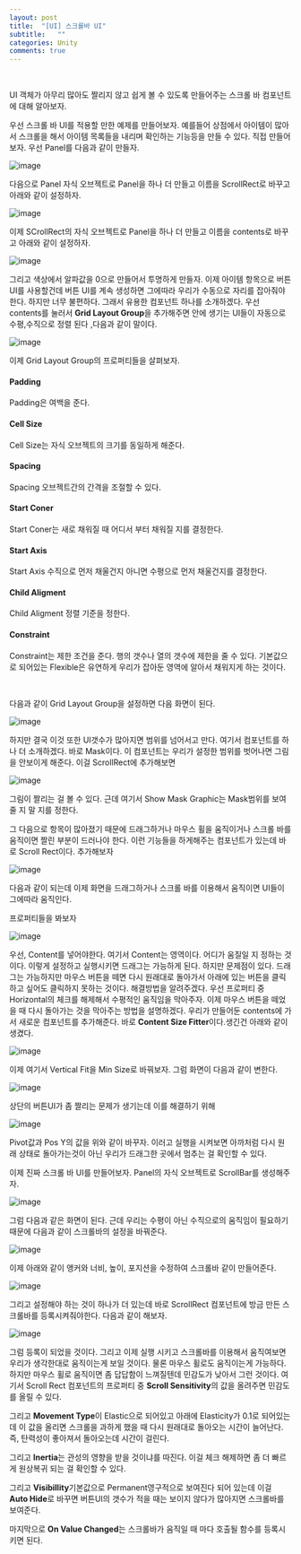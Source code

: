 ```yaml
---
layout: post
title:  "[UI] 스크롤바 UI"
subtitle:   ""
categories: Unity
comments: true
---
```


<br>

UI 객체가 아무리 많아도 짤리지 않고 쉽게 볼 수 있도록 만들어주는 스크롤 바 컴포넌트에 대해 알아보자.

우선 스크롤 바 UI를 적용할 만한 예제를 만들어보자. 예를들어 상점에서 아이템이 많아서 스크롤을 해서 아이템 목록들을 내리며 확인하는 기능등을 만들 수 있다. 직접 만들어 보자. 우선 Panel를 다음과 같이 만들자.

![image](https://user-images.githubusercontent.com/101051124/158275726-08c04bad-2bd2-4511-90c0-5772638b10fb.png)

다음으로 Panel 자식 오브젝트로 Panel을 하나 더 만들고 이름을 ScrollRect로 바꾸고 아래와 같이 설정하자.

![image](https://user-images.githubusercontent.com/101051124/158278168-4989d500-25e5-4cb4-baa0-eba2919b728b.png)

이제 SCrollRect의 자식 오브젝트로 Panel을 하나 더 만들고 이름을 contents로 바꾸고 아래와 같이 설정하자.

![image](https://user-images.githubusercontent.com/101051124/158278301-4efebf62-40dd-46ca-9f6b-c39bb496cb62.png)

그리고 색상에서 알파값을 0으로 만들어서 투명하게 만들자. 이제 아이템 항목으로 버튼UI를 사용할건데 버튼 UI를 계속 생성하면 그에따라 우리가 수동으로 자리를 잡아줘야한다. 하지만 너무 불편하다. 그래서 유용한 컴포넌트 하나를 소개하겠다. 우선 contents를 눌러서 **Grid Layout Group**을 추가해주면 안에 생기는 UI들이 자동으로 수평,수직으로 정렬 된다 ,다음과 같이 말이다.

![image](https://user-images.githubusercontent.com/101051124/158278637-acf65491-9a9a-4518-854c-ce2c7b6ad586.png)

이제 Grid Layout Group의 프로퍼티들을 살펴보자.

#### Padding

Padding은 여백을 준다.

#### Cell Size

Cell Size는 자식 오브젝트의 크기를 동일하게 해준다.

####  Spacing

Spacing 오브젝트간의 간격을 조절할 수 있다.

#### Start Coner

Start Coner는 새로 채워질 때 어디서 부터 채워질 지를 결정한다.

#### Start Axis

Start Axis 수직으로 먼저 채울건지 아니면 수평으로 먼저 채울건지를 결정한다.

#### Child Aligment 

Child Aligment 정렬 기준을 정한다.

#### Constraint

Constraint는 제한 조건을 준다. 행의 갯수나 열의 갯수에 제한을 줄 수 있다. 기본값으로 되어있는 Flexible은 유연하게 우리가 잡아둔 영역에 알아서 채워지게 하는 것이다.

<br>

다음과 같이 Grid Layout Group을 설정하면 다음 화면이 된다.

![image](https://user-images.githubusercontent.com/101051124/158279378-275e658d-81cf-470c-aa30-3c852e58d0d4.png)

하지만 결국 이것 또한 UI갯수가 많아지면 범위를 넘어서고 만다. 여기서 컴포넌트를 하나 더 소개하겠다. 바로 Mask이다. 이 컴포넌트는 우리가 설정한 범위를 벗어나면 그림을 안보이게 해준다. 이걸 ScrollRect에 추가해보면

![image](https://user-images.githubusercontent.com/101051124/158279720-04167cbe-dadc-4027-a6a3-64b849dc5c6d.png)

그림이 짤리는 걸 볼 수 있다. 근데 여기서 Show Mask Graphic는 Mask범위를 보여줄 지 말 지를 정한다.

그 다음으로 항목이 많아졌기 때문에 드래그하거나 마우스 휠을 움직이거나 스크롤 바를 움직이면 짤린 부분이 드러나야 한다. 이런 기능들을 하게해주는 컴포넌트가 있는데 바로 Scroll Rect이다. 추가해보자

![image](https://user-images.githubusercontent.com/101051124/158279975-3ef4666e-a9a9-4070-8173-e2e5eea93cae.png)

다음과 같이 되는데 이제 화면을 드래그하거나 스크롤 바를 이용해서 움직이면 UI들이 그에따라 움직인다.

프로퍼티들을 봐보자

![image](https://user-images.githubusercontent.com/101051124/158280099-f030eb07-04f7-4d8d-8c22-ee42f3c6cfd2.png)

우선, Content를 넣어야한다. 여기서 Content는 영역이다. 어디가 움질일 지 정하는 것이다. 이렇게 설정하고 실행시키면 드래그는 가능하게 된다. 하지만 문제점이 있다. 드래그는 가능하지만 마우스 버튼을 떼면 다시 원래대로 돌아가서 아래에 있는 버튼을 클릭하고 싶어도 클릭하지 못하는 것이다. 해결방법을 알려주겠다. 우선 프로퍼티 중 Horizontal의 체크를 해제해서 수평적인 움직임을 막아주자. 이제 마우스 버튼을 떼었을 때 다시 돌아가는 것을 막아주는 방법을 설명하겠다. 우리가 만들어둔 contents에 가서 새로운 컴포넌트를 추가해준다. 바로 **Content Size Fitter**이다.생긴건 아래와 같이 생겼다.

![image](https://user-images.githubusercontent.com/101051124/158280608-c435959f-a53f-41c5-96c9-59d460ff925a.png)

이제 여기서 Vertical Fit을 Min Size로 바꿔보자. 그럼 화면이 다음과 같이 변한다.

![image](https://user-images.githubusercontent.com/101051124/158280691-076c4f72-bb14-4b61-b6ff-4728aa1e7c47.png)

상단의 버튼UI가 좀 짤리는 문제가 생기는데 이를 해결하기 위해 

![image](https://user-images.githubusercontent.com/101051124/158280780-aa3a6d98-bb4f-447b-850f-835c55362241.png)

Pivot값과 Pos Y의 값을 위와 같이 바꾸자. 이러고 실행을 시켜보면 아까처럼 다시 원래 상태로 돌아가는것이 아닌 우리가 드래그한 곳에서 멈추는 걸 확인할 수 있다.

이제 진짜 스크롤 바 UI를 만들어보자. Panel의 자식 오브젝트로 ScrollBar를 생성해주자.

![image](https://user-images.githubusercontent.com/101051124/158281514-567dfaeb-13c7-4918-9c29-606f24f06437.png)

그럼 다음과 같은 화면이 된다. 근데 우리는 수평이 아닌 수직으로의 움직임이 필요하기 때문에 다음과 같이 스크롤바의 설정을 바꿔준다.

![image](https://user-images.githubusercontent.com/101051124/158281689-95a4d3f5-2a4a-4229-85c0-a5dc6e2c9ea5.png)

이제 아래와 같이 앵커와 너비, 높이, 포지션을 수정하여 스크롤바 같이 만들어준다.

![image](https://user-images.githubusercontent.com/101051124/158281806-dbe6d13b-5037-470e-a734-85c8ff6d83f7.png)

그리고 설정해야 하는 것이 하나가 더 있는데 바로 ScrollRect 컴포넌트에 방금 만든 스크롤바를 등록시켜줘야한다. 다음과 같이 해보자. 

![image](https://user-images.githubusercontent.com/101051124/158282080-0d696c48-1efd-45d6-b1ef-8627651d0fd4.png)

그럼 등록이 되었을 것이다. 그리고 이제 실행 시키고 스크롤바를 이용해서 움직여보면 우리가 생각한대로 움직이는게 보일 것이다. 물론 마우스 휠로도 움직이는게 가능하다. 하지만 마우스 휠로 움직이면 좀 답답함이 느껴질텐데 민감도가 낮아서 그런  것이다. 여기서 Scroll Rect 컴포넌트의 프로퍼티 중 **Scroll Sensitivity**의 값을 올려주면 민감도를 올릴 수 있다.

그리고 **Movement Type**이 Elastic으로 되어있고 아래에 Elasticity가 0.1로 되어있는데 이 값을 올리면 스크롤을 과하게 했을 때 다시 원래대로 돌아오는 시간이 늘어난다. 즉, 탄력성이 좋아져서 돌아오는데 시간이 걸린다.

그리고 **Inertia**는 관성의 영향을 받을 것이냐를 따진다. 이걸 체크 해제하면 좀 더 빠르게 원상복귀 되는 걸 확인할 수 있다.

그리고 **Visibillity**기본값으로 Permanent영구적으로 보여진다 되어 있는데 이걸 **Auto Hide**로 바꾸면 버튼UI의 갯수가 적을 때는 보이지 않다가 많아지면 스크롤바를 보여준다.

마지막으로 **On Value Changed**는 스크롤바가 움직일 때 마다 호출될 함수를 등록시키면 된다.